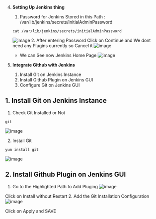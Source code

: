 4. **Setting Up Jenkins thing**


      1. Password for Jenkins Stored in this Path : /var/lib/jenkins/secrets/initialAdminPassword
      ```
      cat /var/lib/jenkins/secrets/initialAdminPassword
      ```
      ![image](https://github.com/pranav278/Simple_Devops_Project/assets/84725860/74b16420-2a88-4657-8b31-2f7ab60454c7)
      2. After entering Password Click on Continue and We dont need any Plugins currently so Cancel it 
      ![image](https://github.com/pranav278/Simple_Devops_Project/assets/84725860/b4d8cdbd-c875-46ff-99b3-0e81c7d9baa4)

      - We can  See now Jenkins Home Page
      ![image](https://github.com/pranav278/Simple_Devops_Project/assets/84725860/83703df6-4d65-4a66-b612-8370cd9d5b14)

5. **Integrate Github with Jenkins**
      1. Install Git on Jenkins Instance
      2. Install Github Plugin on Jenkins GUI
      3. Configure Git on Jenkins GUI

## 1. Install Git on Jenkins Instance
   1. Check Git Installed or Not
   ```
   git
   ```
   ![image](https://github.com/pranav278/Simple_Devops_Project/assets/84725860/a7e375b4-c765-4f64-9699-a3ee7e6500cb)

   2. Install Git
   ```
   yum install git
   ```
   ![image](https://github.com/pranav278/Simple_Devops_Project/assets/84725860/d4a05786-a863-4bb2-914d-882027bfba55)

## 2. Install Github Plugin on Jenkins GUI
   1. Go to the Highlighted Path to Add Pluging
   ![image](https://github.com/pranav278/Simple_Devops_Project/assets/84725860/0018a7e7-56dd-455d-8a0b-15797eee0474)
      
   Click on Install without Restart
   2. Add the Git Installation Configuration 
   ![image](https://github.com/pranav278/Simple_Devops_Project/assets/84725860/5f62e98a-47ed-47a8-b022-032ea27502e0)

   Click on Apply and SAVE

























